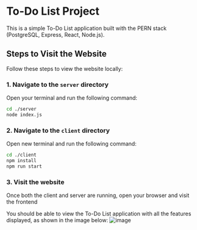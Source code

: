 # To-Do List Project

This is a simple To-Do List application built with the PERN stack (PostgreSQL, Express, React, Node.js).

## Steps to Visit the Website

Follow these steps to view the website locally:

### 1. Navigate to the `server` directory
Open your terminal and run the following command:
```bash
cd ./server
node index.js
```

### 2. Navigate to the `client` directory
Open new terminal and run the following command:

```bash
cd ./client
npm install
npm run start
```

### 3. Visit the website
Once both the client and server are running, open your browser and visit the frontend

You should be able to view the To-Do List application with all the features displayed, as shown in the image below:
![image](https://github.com/user-attachments/assets/67ba468b-acc7-4051-8d9a-68c4bcd955e9)



